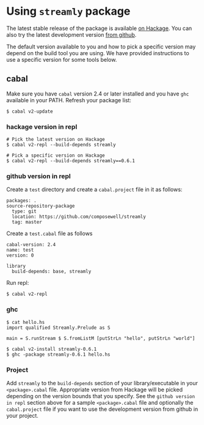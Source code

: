 # Using `streamly` package

The latest stable release of the package is available 
[on Hackage](https://hackage.haskell.org/package/streamly). You can also try
the latest development version 
[from github](https://github.com/composewell/streamly).

The default version available to you and how to pick a specific version may
depend on the build tool you are using. We have provided instructions to use a
specific version for some tools below.

## cabal

Make sure you have `cabal` version 2.4 or later installed and you have `ghc`
available in your PATH. Refresh your package list:

```
$ cabal v2-update
```

### hackage version in repl

```
# Pick the latest version on Hackage
$ cabal v2-repl --build-depends streamly

# Pick a specific version on Hackage
$ cabal v2-repl --build-depends streamly==0.6.1
```

### github version in repl

Create a `test` directory and create a `cabal.project` file in it as follows:

```
packages: .
source-repository-package
  type: git
  location: https://github.com/composewell/streamly
  tag: master
```

Create a `test.cabal` file as follows

```
cabal-version: 2.4
name: test
version: 0

library
  build-depends: base, streamly
```

Run repl:

```
$ cabal v2-repl
```

### ghc

```
$ cat hello.hs
import qualified Streamly.Prelude as S

main = S.runStream $ S.fromListM [putStrLn "hello", putStrLn "world"]
```

```
$ cabal v2-install streamly-0.6.1
$ ghc -package streamly-0.6.1 hello.hs
```

### Project

Add `streamly` to the `build-depends` section of your library/executable in
your `<package>.cabal` file. Appropriate version from Hackage will be picked
depending on the version bounds that you specify. See the `github version in
repl` section above for a sample `<package>.cabal` file and optionally the
`cabal.project` file if you want to use the development version from github in
your project.
